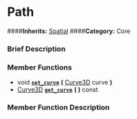 #  Path  
####**Inherits:** [Spatial](class_spatial)
####**Category:** Core

###  Brief Description  


###  Member Functions 
  * void  **[`set_curve`](#set_curve)**  **(** [Curve3D](class_curve3d) curve  **)**
  * [Curve3D](class_curve3d)  **[`get_curve`](#get_curve)**  **(** **)** const

###  Member Function Description  
